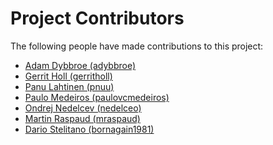 # Project Contributors

The following people have made contributions to this project:

<!--- Use your GitHub account or any other personal reference URL --->
<!--- If you wish to not use your real name, please use your github username --->
<!--- The list should be alphabetical by last name if possible, with github usernames at the bottom --->

- [Adam Dybbroe (adybbroe)](https://github.com/adybbroe)
- [Gerrit Holl (gerritholl)](https://github.com/gerritholl)
- [Panu Lahtinen (pnuu)](https://github.com/pnuu)
- [Paulo Medeiros (paulovcmedeiros)](https://github.com/paulovcmedeiros)
- [Ondrej Nedelcev (nedelceo)](https://github.com/nedelceo)
- [Martin Raspaud (mraspaud)](https://github.com/mraspaud)
- [Dario Stelitano (bornagain1981)](https://github.com/bornagain1981)
